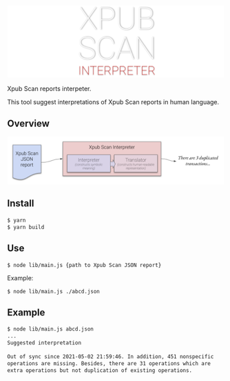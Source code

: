 ![Xpub Scan Intepreter](./logo.png)

Xpub Scan reports interpeter.

This tool suggest interpretations of Xpub Scan reports in human language.

## Overview

![Flow](./flow.png)

## Install

```
$ yarn
$ yarn build
```

## Use

```
$ node lib/main.js {path to Xpub Scan JSON report}
```

Example:

```
$ node lib/main.js ./abcd.json
```

## Example

```
$ node lib/main.js abcd.json
...
Suggested interpretation

Out of sync since 2021-05-02 21:59:46. In addition, 451 nonspecific operations are missing. Besides, there are 31 operations which are extra operations but not duplication of existing operations.
```